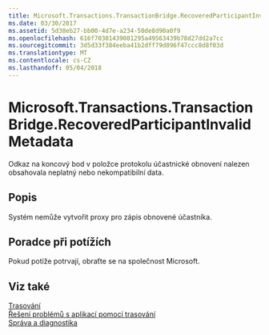 ```yaml
---
title: Microsoft.Transactions.TransactionBridge.RecoveredParticipantInvalidMetadata
ms.date: 03/30/2017
ms.assetid: 5d38eb27-bb00-4d7e-a234-50de8d90a0f9
ms.openlocfilehash: 616f70301439081295a49563439b78d27dd2a7cc
ms.sourcegitcommit: 3d5d33f384eeba41b2dff79d096f47ccc8d8f03d
ms.translationtype: MT
ms.contentlocale: cs-CZ
ms.lasthandoff: 05/04/2018
---
```

# <a name="microsofttransactionstransactionbridgerecoveredparticipantinvalidmetadata"></a>Microsoft.Transactions.TransactionBridge.RecoveredParticipantInvalidMetadata
Odkaz na koncový bod v položce protokolu účastnické obnovení nalezen obsahovala neplatný nebo nekompatibilní data.  
  
## <a name="description"></a>Popis  
 Systém nemůže vytvořit proxy pro zápis obnovené účastníka.  
  
## <a name="troubleshooting"></a>Poradce při potížích  
 Pokud potíže potrvají, obraťte se na společnost Microsoft.  
  
## <a name="see-also"></a>Viz také  
 [Trasování](../../../../../docs/framework/wcf/diagnostics/tracing/index.md)  
 [Řešení problémů s aplikací pomocí trasování](../../../../../docs/framework/wcf/diagnostics/tracing/using-tracing-to-troubleshoot-your-application.md)  
 [Správa a diagnostika](../../../../../docs/framework/wcf/diagnostics/index.md)
